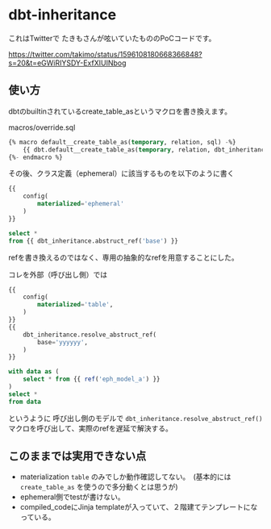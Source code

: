 # dbt-inheritance

これはTwitterで たきもさんが呟いていたもののPoCコードです。

https://twitter.com/takimo/status/1596108180668366848?s=20&t=eGWiRIYSDY-ExfXIUINbog

## 使い方

dbtのbuiltinされているcreate_table_asというマクロを書き換えます。　

macros/override.sql
```sql
{% macro default__create_table_as(temporary, relation, sql) -%}
    {{ dbt.default__create_table_as(temporary, relation, dbt_inheritance.rewrite_sql(sql)) }}
{%- endmacro %}
```

その後、クラス定義（ephemeral）に該当するものを以下のように書く
```sql
{{
    config(
        materialized='ephemeral'
    )
}}

select *
from {{ dbt_inheritance.abstruct_ref('base') }}
```

refを書き換えるのではなく、専用の抽象的なrefを用意することにした。

コレを外部（呼び出し側）では
```sql
{{
    config(
        materialized='table',
    )
}}
{{
    dbt_inheritance.resolve_abstruct_ref(
        base='yyyyyy',
    )
}}

with data as (
    select * from {{ ref('eph_model_a') }}
)
select *
from data
```

というように 呼び出し側のモデルで `dbt_inheritance.resolve_abstruct_ref()` マクロを呼び出して、実際のrefを遅延で解決する。

## このままでは実用できない点

- materialization `table` のみでしか動作確認してない。　(基本的には `create_table_as` を使うので多分動くとは思うが)
- ephemeral側でtestが書けない。
- compiled_codeにJinja templateが入っていて、２階建てテンプレートになっている。

